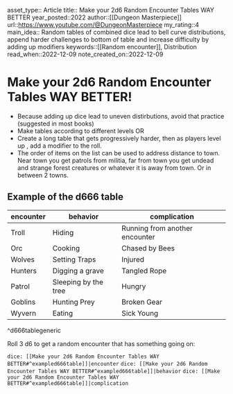asset_type:: Article
title:: Make your 2d6 Random Encounter Tables WAY BETTER
year_posted::2022
author::[[Dungeon Masterpiece]]
url::https://www.youtube.com/@DungeonMasterpiece
my_rating::4
main_idea:: Random tables of combined dice lead to bell curve distributions, append harder challenges to bottom of table and increase difficulty by adding up modifiers
keywords::[[Random encounter]], Distribution
read_when::2022-12-09
note_created_on::2022-12-09

# Make your 2d6 Random Encounter Tables WAY BETTER!


* Because adding up dice lead to uneven distirbutions, avoid that practice (suggested in most books)
* Make tables according to different levels OR
* Create a long table that gets progressively harder, then as players level up , add a modifier to the roll.
* The order of items on the list can be used to address distance to town. Near town you get patrols from militia, far from town you get undead and strange forest creatures or whatever it is away from town. Or in between 2 towns.

## Example of the d666 table

| encounter | behavior             | complication                   |
| --------- | -------------------- | ------------------------------ |
| Troll     | Hiding               | Running from another encounter |
| Orc       | Cooking              | Chased by Bees                 |
| Wolves    | Setting Traps        | Injured                        |
| Hunters   | Digging a grave      | Tangled Rope                   |
| Patrol    | Sleeping by the tree | Hungry                         |
| Goblins   | Hunting Prey         | Broken Gear                    |
| Wyvern    | Eating               | Sick Young                     |
^d666tablegeneric

Roll 3 d6 to get a random encounter that has something going on:

`dice: [[Make your 2d6 Random Encounter Tables WAY BETTER#^exampled666table]]|encounter`
`dice: [[Make your 2d6 Random Encounter Tables WAY BETTER#^exampled666table]]|behavior`
`dice: [[Make your 2d6 Random Encounter Tables WAY BETTER#^exampled666table]]|complication`

